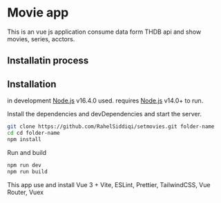 # Movie app

This is an vue js application consume data form THDB api and show movies, series, acctors.

## Installatin process

## Installation

in development [Node.js](https://nodejs.org/) v16.4.0 used.
requires [Node.js](https://nodejs.org/) v14.0+ to run.

Install the dependencies and devDependencies and start the server.

```sh
git clone https://github.com/RahelSiddiqi/setmovies.git folder-name
cd cd folder-name
npm install

```

Run and build

```sh
npm run dev
npm run build
```

This app use and install Vue 3 + Vite, ESLint, Prettier, TailwindCSS, Vue Router, Vuex
